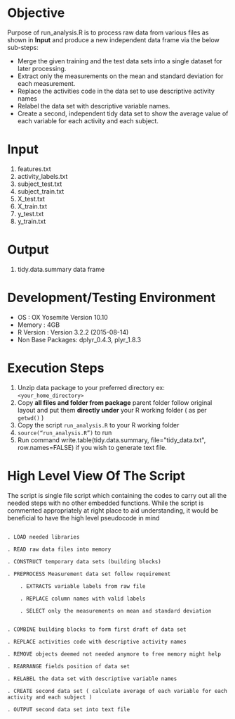 # Objective 

Purpose of run_analysis.R is to process raw data from various files as shown in **Input** and produce a new independent data frame via the below sub-steps:  
+ Merge the given training and the test data sets into a single dataset for later processing.
+ Extract only the measurements on the mean and standard deviation for each measurement.
+ Replace the activities code in the data set to use descriptive activity names
+ Relabel the data set with descriptive variable names. 
+ Create a second, independent tidy data set to show the average value of each variable for each activity and each subject.


# Input

1. features.txt
2. activity_labels.txt
3. subject_test.txt
4. subject_train.txt
5. X_test.txt
6. X_train.txt 
7. y_test.txt
8. y_train.txt

# Output

1. tidy.data.summary data frame 
  

# Development/Testing Environment

+ OS : OX Yosemite Version 10.10
+ Memory : 4GB
+ R Version : Version 3.2.2 (2015-08-14)
+ Non Base Packages: dplyr_0.4.3, plyr_1.8.3  

# Execution Steps

1. Unzip data package to your preferred directory ex: `<your_home_directory>`
2. Copy **all files and folder from package** parent folder follow original layout and put them **directly under** your R working folder ( as per `getwd()` )
3. Copy the script `run_analysis.R` to your R working folder
4. `source(“run_analysis.R”)` to run
5. Run command write.table(tidy.data.summary, file="tidy_data.txt", row.names=FALSE) if you wish to generate text file.

# High Level View Of The Script
The script is single file script which containing the codes to carry out all the needed steps with no other embedded functions. While the script is commented appropriately at right place to aid understanding, it would be beneficial to have the high level pseudocode in mind



```

. LOAD needed libraries

. READ raw data files into memory

. CONSTRUCT temporary data sets (building blocks)

. PREPROCESS Measurement data set follow requirement

	. EXTRACTS variable labels from raw file

	. REPLACE column names with valid labels

	. SELECT only the measurements on mean and standard deviation


. COMBINE building blocks to form first draft of data set

. REPLACE activities code with descriptive activity names

. REMOVE objects deemed not needed anymore to free memory might help 

. REARRANGE fields position of data set 

. RELABEL the data set with descriptive variable names

. CREATE second data set ( calculate average of each variable for each activity and each subject ) 

. OUTPUT second data set into text file


```
 




  


